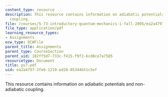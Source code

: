 ```yaml
---
content_type: resource
description: This resource contains information on adiabatic potentials and non-adiabatic
  coupling.
file: /courses/5-73-introductory-quantum-mechanics-i-fall-2005/ea2a47973fe61219ed2805344b51c5ef_ps7.pdf
file_type: application/pdf
learning_resource_types:
- Assignments
ocw_type: OCWFile
parent_title: Assignments
parent_type: CourseSection
parent_uid: 182ff5d7-733c-f415-f9f2-6cd8ce7a7585
resourcetype: Document
title: ps7.pdf
uid: ea2a4797-3fe6-1219-ed28-05344b51c5ef
---
```

This resource contains information on adiabatic potentials and non-adiabatic coupling.

